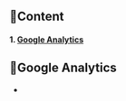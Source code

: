 ## :floppy_disk:Content

#### 1. [Google Analytics](#closed_bookgoogle-analytics)



## :closed_book:Google Analytics
- 


